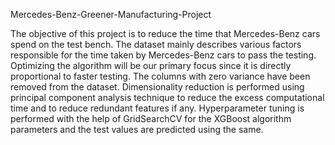 Mercedes-Benz-Greener-Manufacturing-Project

The objective of this project is to reduce the time that Mercedes-Benz cars spend on the test bench. The dataset mainly describes various factors responsible for the time taken by Mercedes-Benz cars to pass the testing. Optimizing the algorithm will be our primary focus since it is directly proportional to faster testing. The columns with zero variance have been removed from the dataset. Dimensionality reduction is performed using principal component analysis technique to reduce the excess computational time and to reduce redundant features if any. Hyperparameter tuning is performed with the help of GridSearchCV for the XGBoost algorithm parameters and the test values are predicted using the same.
